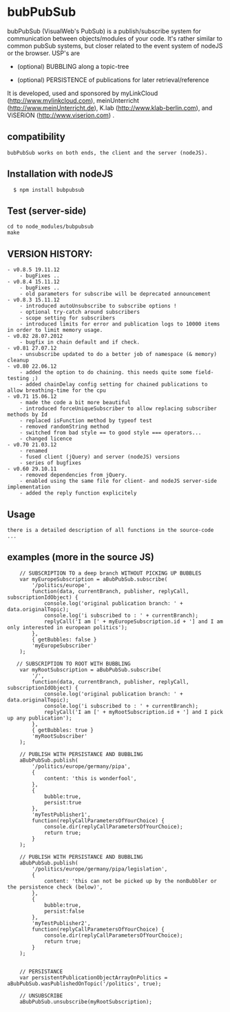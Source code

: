 
# bubPubSub

bubPubSub (VisualWeb's PubSub) is a publish/subscribe system for communication between objects/modules of your code. 
It's rather similar to common pubSub systems, but closer related to the event system of nodeJS or the browser. USP's are

* (optional) BUBBLING along a topic-tree 
 
* (optional) PERSISTENCE of publications for later retrieval/reference

It is developed, used and sponsored by myLinkCloud (http://www.mylinkcloud.com), meinUnterricht (http://www.meinUnterricht.de), K.lab (http://www.klab-berlin.com), and ViSERiON (http://www.viserion.com) .

## compatibility

    bubPubSub works on both ends, the client and the server (nodeJS).

## Installation with nodeJS

	  $ npm install bubpubsub

## Test (server-side)

	cd to node_modules/bubpubsub
	make

## VERSION HISTORY:
 
	- v0.8.5 19.11.12
		- bugFixes ..
	- v0.8.4 15.11.12
		- bugFixes ..
		- old parameters for subscribe will be deprecated announcement
	- v0.8.3 15.11.12
		- introduced autoUnsubscribe to subscribe options ! 
		- optional try-catch around subscribers
		- scope setting for subscribers
		- introduced limits for error and publication logs to 10000 items in order to limit memory usage.
	- v0.82 28.07.2012
		- bugfix in chain default and if check. 
	- v0.81 27.07.12
		- unsubscribe updated to do a better job of namespace (& memory) cleanup
	- v0.80 22.06.12
		- added the option to do chaining. this needs quite some field-testing ;)
		- added chainDelay config setting for chained publications to allow breathing-time for the cpu 
	- v0.71 15.06.12
		- made the code a bit more beautiful
		- introduced forceUniqueSubscriber to allow replacing subscriber methods by Id
		- replaced isFunction method by typeof test 
		- removed randomString method
		- switched from bad style == to good style === operators... 
		- changed licence
	- v0.70 21.03.12
		- renamed
		- fused client (jQuery) and server (nodeJS) versions
		- series of bugfixes
	- v0.60	29.10.11			
		- removed dependencies from jQuery. 
		- enabled using the same file for client- and nodeJS server-side implementation
		- added the reply function explicitely

## Usage

	there is a detailed description of all functions in the source-code ... 

## examples (more in the source JS)

		// SUBSCRIPTION TO a deep branch WITHOUT PICKING UP BUBBLES 
 		var myEuropeSubscription = aBubPubSub.subscribe(
 			'/politics/europe', 
 			function(data, currentBranch, publisher, replyCall, subscriptionIdObject) { 
 				console.log('original publication branch: ' + data.originalTopic);  
				console.log('i subscribed to : ' + currentBranch);  
 				replyCall('I am [' + myEuropeSubscription.id + '] and I am only interested in european politics');
 			}, 
 			{ getBubbles: false } 
 			'myEuropeSubscriber'
 		);
	   
	   // SUBSCRIPTION TO ROOT WITH BUBBLING
	    var myRootSubscription = aBubPubSub.subscribe(
 			'/', 
 			function(data, currentBranch, publisher, replyCall, subscriptionIdObject) { 
 				console.log('original publication branch: ' + data.originalTopic);  
				console.log('i subscribed to : ' + currentBranch);  
 				replyCall('I am [' + myRootSubscription.id + '] and I pick up any publication');
 			}, 
 			{ getBubbles: true } 
 			'myRootSubscriber'
 		);

   		// PUBLISH WITH PERSISTANCE AND BUBBLING
		aBubPubSub.publish(
 			'/politics/europe/germany/pipa', 
 			{ 
 				content: 'this is wonderfool',  
			},
			{ 
				bubble:true, 
				persist:true 
			}, 
			'myTestPublisher1',
			function(replyCallParametersOfYourChoice) {
				console.dir(replyCallParametersOfYourChoice);
				return true;
			}
 		);
		
		// PUBLISH WITH PERSISTANCE AND BUBBLING
		aBubPubSub.publish(
 			'/politics/europe/germany/pipa/legislation', 
 			{ 
 				content: 'this can not be picked up by the nonBubbler or the persistence check (below)',  
			},
			{ 
				bubble:true, 
				persist:false 
			}, 
			'myTestPublisher2',
			function(replyCallParametersOfYourChoice) {
				console.dir(replyCallParametersOfYourChoice);
				return true;
			}
 		);
		
		
		// PERSISTANCE
		var persistentPublicationObjectArrayOnPolitics = aBubPubSub.wasPublishedOnTopic('/politics', true);
	
		// UNSUBSCRIBE
		aBubPubSub.unsubscribe(myRootSubscription);
	
